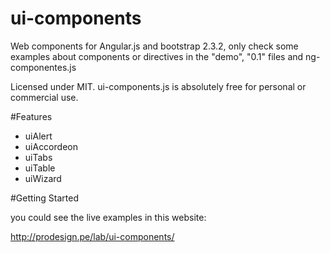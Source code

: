 # ui-components

Web components for Angular.js and bootstrap 2.3.2, only check some examples about components or directives in the "demo", "0.1" files and ng-componentes.js

Licensed under MIT. ui-components.js is absolutely free for personal or commercial use.

#Features

- uiAlert
- uiAccordeon
- uiTabs
- uiTable
- uiWizard

#Getting Started

you could see the live examples in this website:

http://prodesign.pe/lab/ui-components/

